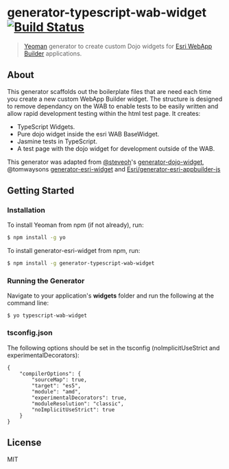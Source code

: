 # generator-typescript-wab-widget [![Build Status](https://travis-ci.org/davewilton/generator-typescript-wab-widget.svg?branch=master)](https://travis-ci.org/davewilton/generator-typescript-wab-widget)

> [Yeoman](http://yeoman.io) generator to create custom Dojo widgets for [Esri WebApp Builder](https://developers.arcgis.com/web-appbuilder/) applications.

## About

This generator scaffolds out the boilerplate files that are need each time you create a new custom WebApp Builder widget. The structure is designed to remove dependancy on the WAB to enable tests to be easily written and allow rapid development testing within the html test page. It creates:

* TypeScript Widgets.
* Pure dojo widget inside the esri WAB BaseWidget.
* Jasmine tests in TypeScript.
* A test page with the dojo widget for development outside of the WAB.



This generator was adapted from [@steveoh](https://github.com/steveoh)'s [generator-dojo-widget](https://github.com/steveoh/generator-dojo-widget), @tomwaysons [generator-esri-widget](https://raw.githubusercontent.com/tomwayson/generator-esri-widget/) and [Esri/generator-esri-appbuilder-js](http://github.com/Esri/generator-esri-appbuilder-js) 

## Getting Started

### Installation

To install Yeoman from npm (if not already), run:

```bash
$ npm install -g yo
```

To install generator-esri-widget from npm, run:

```bash
$ npm install -g generator-typescript-wab-widget
```

### Running the Generator

Navigate to your application's **widgets** folder and run the following at the command line:

```
$ yo typescript-wab-widget

```

### tsconfig.json

The following options should be set in the tsconfig (noImplicitUseStrict and experimentalDecorators):

```
{
    "compilerOptions": {
        "sourceMap": true,
        "target": "es5",
        "module": "amd",
        "experimentalDecorators": true,
        "moduleResolution": "classic",
        "noImplicitUseStrict": true
    }
}
```

## License

MIT